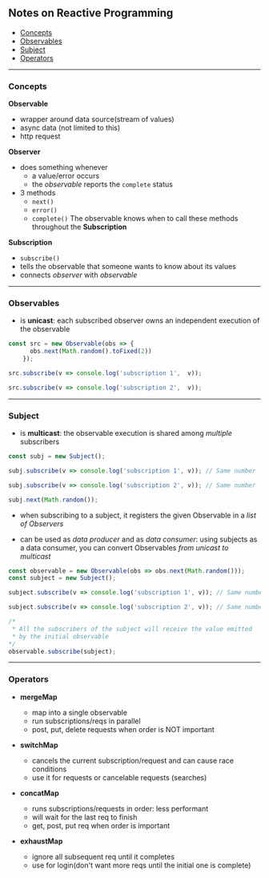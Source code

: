 ## Notes on Reactive Programming

- [Concepts](#concepts)  
- [Observables](#observables) 
- [Subject](#subject)
- [Operators](#operators)

---

### Concepts

**Observable**
- wrapper around data source(stream of values)
- async data (not limited to this)
- http request

**Observer**
- does something whenever
    - a value/error occurs
    - the *observable* reports the `complete` status
- 3 methods
    - `next()`
    - `error()`
    - `complete()`
The observable knows when to call these methods throughout the **Subscription**

**Subscription**
- `subscribe()`
- tells the observable that someone wants to know about its values
- connects _observer_ with _observable_

---

### Observables

- is **unicast**: each subscribed observer owns an independent execution of the observable
```javascript
const src = new Observable(obs => {
      obs.next(Math.random().toFixed(2))
    });

src.subscribe(v => console.log('subscription 1',  v));

src.subscribe(v => console.log('subscription 2',  v));
```

---

### Subject

- is **multicast**: the observable execution is shared among _multiple_ subscribers
```javascript 
const subj = new Subject();

subj.subscribe(v => console.log('subscription 1', v)); // Same number

subj.subscribe(v => console.log('subscription 2', v)); // Same number

subj.next(Math.random());
```

- when subscribing to a subject, it registers the given Observable in a _list of Observers_ 

- can be used as _data producer_ and as _data consumer_: using subjects as a data consumer, you can convert Observables _from unicast to multicast_ 
```javascript
const observable = new Observable(obs => obs.next(Math.random()));
const subject = new Subject();

subject.subscribe(v => console.log('subscription 1', v)); // Same number

subject.subscribe(v => console.log('subscription 2', v)); // Same number

/*
 * All the subscribers of the subject will receive the value emitted
 * by the initial observable
*/ 
observable.subscribe(subject);
```

---

### Operators

- **mergeMap**
   - map into a single observable
   - run subscriptions/reqs in parallel
   - post, put, delete requests when order is NOT important


- **switchMap** 
   - cancels the current subscription/request and can cause race conditions
   - use it for requests or cancelable requests (searches)

- **concatMap**
   - runs subscriptions/requests in order: less performant
   - will wait for the last req to finish
   - get, post, put req when order is important

- **exhaustMap** 
   - ignore all subsequent req until it completes
   - use for login(don't want more reqs until the initial one is complete)